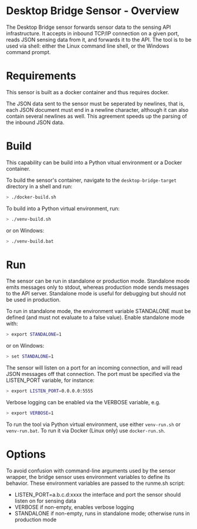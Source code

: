 # Desktop Bridge Sensor - Overview

The Desktop Bridge sensor forwards sensor data to the sensing API
infrastructure. It accepts in inbound TCP/IP connection on a given
port, reads JSON sensing data from it, and forwards it to the API. The
tool is to be used via shell: either the Linux command line shell, or
the Windows command prompt.

# Requirements

This sensor is built as a docker container and thus requires docker.

The JSON data sent to the sensor must be seperated by newlines, that
is, each JSON document must end in a newline character, although it
can also contain several newlines as well. This agreement speeds up
the parsing of the inbound JSON data.

# Build

This capability can be build into a Python vitual environment or a Docker container.

To build the sensor's container, navigate to the `desktop-bridge-target` directory in a shell and run:

```bash
> ./docker-build.sh
```

To build into a Python virtual environment, run:

```bash
> ./venv-build.sh
```

or on Windows:

```bash
> ./venv-build.bat
```


# Run

The sensor can be run in standalone or production mode. Standalone
mode emits messages only to stdout, whereas production mode sends
messages to the API server. Standalone mode is useful for debugging
but should not be used in production.

To run in standalone mode, the environment variable STANDALONE must be
defined (and must not evaluate to a false value). Enable standalone
mode with:

```bash
> export STANDALONE=1
```

or on Windows:
```bash
> set STANDALONE=1
```

The sensor will listen on a port for an incoming connection, and will
read JSON messages off that connection. The port must be specified via
the LISTEN_PORT variable, for instance:

```bash
> export LISTEN_PORT=0.0.0.0:5555
```

Verbose logging can be enabled via the VERBOSE variable, e.g.
```bash
> export VERBOSE=1
```


To run the tool via Python virtual environment, use either
`venv-run.sh` or `venv-run.bat`. To run it via Docker (Linux only) use
`docker-run.sh`.


# Options

To avoid confusion with command-line arguments used by the sensor
wrapper, the bridge sensor uses environment variables to define its
behavior. These environment variables are passed to the runme.sh
script:

* LISTEN_PORT=a.b.c.d:xxxx the interface and port the sensor should
  listen on for sensing data
* VERBOSE if non-empty, enables verbose logging
* STANDALONE if non-empty, runs in standalone mode; otherwise runs in
  production mode